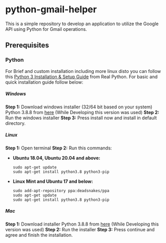 # python-gmail-helper
This is a simple repository to develop an application to utilize the Google API using Python for Gmail operations.

## Prerequisites
### Python
For Brief and custom installation including more linux disto you can follow this [Python 3 Installation & Setup Guide](https://realpython.com/installing-python/) from Real Python.
For basic and quick installation guide follow below:
##### Windows
**Step 1:** Download windows installer (32/64 bit based on your system) Python 3.8.8 from [here](https://www.python.org/downloads/windows/) (While Developing this version was used)
**Step 2:** Run the windows installer
**Step 3:** Press install now and install in default directory.
##### Linux
**Step 1:** Open terminal
**Step 2:** Run this commands:
- **Ubuntu 18.04, Ubuntu 20.04 and above:**
    ```console
    sudo apt-get update
    sudo apt-get install python3.8 python3-pip
    ```
- **Linux Mint and Ubuntu 17 and below:**
    ```console
    sudo add-apt-repository ppa:deadsnakes/ppa
    sudo apt-get update
    sudo apt-get install python3.8 python3-pip
    ```
##### Mac
**Step 1:** Download installer Python 3.8.8 from [here](https://www.python.org/downloads/macos/) (While Developing this version was used)
**Step 2:** Run the installer
**Step 3:** Press continue and agree and finish the installation.
